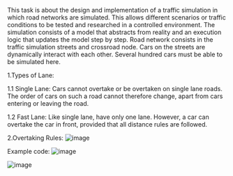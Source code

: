 This task is about the design and implementation of a traffic simulation in which road networks are simulated. This allows different scenarios or traffic conditions to be tested and researched in a controlled environment. The simulation consists of a model that abstracts from reality and an execution logic that updates the model step by step. Road network consists in the traffic simulation streets and crossroad node. Cars on the streets are dynamically interact with each other. Several hundred cars must be able to be simulated here.

1.Types of Lane:

1.1 Single Lane: Cars cannot overtake or be overtaken on single lane roads. The order of cars on such a road cannot therefore change, apart from cars entering or leaving the road. 

1.2 Fast Lane: Like single lane, have only one lane. However, a car can overtake the car in front, provided that all distance rules are followed.

2.Overtaking Rules:
![image](https://github.com/user-attachments/assets/1725fc75-d5a8-4e27-8f35-2d4f3fe44aaf)

Example code:
![image](https://github.com/user-attachments/assets/7e15d7ec-5bc4-46f3-835e-7a4eac83be9c)

![image](https://github.com/user-attachments/assets/197eb574-193f-4fd3-8881-ccc85163a755)
